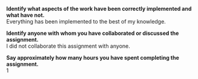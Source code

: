 **Identify what aspects of the work have been correctly implemented and what have not.**  
Everything has been implemented to the best of my knowledge.

**Identify anyone with whom you have collaborated or discussed the assignment.**  
I did not collaborate this assignment with anyone.

**Say approximately how many hours you have spent completing the assignment.**  
1

